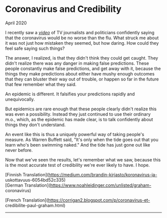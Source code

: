 # Coronavirus and Credibility
  
  
  
  
April 2020  
  
I recently saw a [_video_](https://www.youtube.com/watch?v=NAh4uS4f78o) of TV
journalists and politicians confidently saying that the coronavirus would be
no worse than the flu. What struck me about it was not just how mistaken they
seemed, but how daring. How could they feel safe saying such things?  
  
The answer, I realized, is that they didn't think they could get caught. They
didn't realize there was any danger in making false predictions. These people
constantly make false predictions, and get away with it, because the things
they make predictions about either have mushy enough outcomes that they can
bluster their way out of trouble, or happen so far in the future that few
remember what they said.  
  
An epidemic is different. It falsifies your predictions rapidly and
unequivocally.  
  
But epidemics are rare enough that these people clearly didn't realize this
was even a possibility. Instead they just continued to use their ordinary
m.o., which, as the epidemic has made clear, is to talk confidently about
things they don't understand.  
  
An event like this is thus a uniquely powerful way of taking people's measure.
As Warren Buffett said, "It's only when the tide goes out that you learn who's
been swimming naked." And the tide has just gone out like never before.  
  
Now that we've seen the results, let's remember what we saw, because this is
the most accurate test of credibility we're ever likely to have. I hope.  
  
  
  
  
  
  
[Finnish Translation](https://medium.com/brandin-kirjasto/koronavirus-ja-
uskottavuus-6054bd52c335)  
[German Translation](https://www.noahleidinger.com/unlisted/graham-
coronavirus)  
  
[French Translation](https://corrigan2.blogspot.com/p/coronavirus-et-
credibilite-paul-graham.html)  
  
  
  
  

* * *

